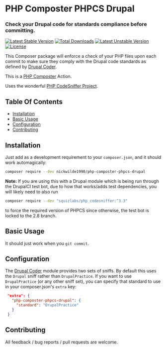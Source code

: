 # PHP Composter PHPCS Drupal

### Check your Drupal code for standards compliance before committing.

[![Latest Stable Version](https://poser.pugx.org/nickwilde1990/php-composter-phpcs-drupal/version)](https://packagist.org/packages/nickwilde1990/php-composter-phpcs-drupal)
[![Total Downloads](https://poser.pugx.org/nickwilde1990/php-composter-phpcs-drupal/downloads)](https://packagist.org/packages/nickwilde1990/php-composter-phpcs-drupal)
[![Latest Unstable Version](https://poser.pugx.org/nickwilde1990/php-composter-phpcs-drupal/v/unstable)](https://packagist.org/packages/nickwilde1990/php-composter-phpcs-drupal)
[![License](https://poser.pugx.org/nickwilde1990/php-composter-phpcs-drupal/license)](https://packagist.org/packages/nickwilde1990/php-composter-phpcs-drupal)

This Composer package will enforce a check of your PHP files upon each commit to make sure they comply with the Drupal
code standards as defined by [Drupal Coder](https://www.drupal.org/project/coder).

This is a [PHP Composter](https://github.com/php-composter/php-composter) Action.

Uses the wonderful [PHP CodeSniffer Project](https://github.com/squizlabs/PHP_CodeSniffer).

## Table Of Contents

* [Installation](#installation)
* [Basic Usage](#basic-usage)
* [Configuration](#configuration)
* [Contributing](#contributing)

## Installation

Just add as a development requirement to your `composer.json`, and it should work automagically:

```BASH
composer require --dev nickwilde1990/php-composter-phpcs-drupal
```

**Note:** If you are using this with a Drupal module which is being run through the DrupalCI test bot, due to how that works/adds test dependencies, you will likely need to also run
```BASH
composer require --dev "squizlabs/php_codesniffer:^3.3"
```
to force the required version of PHPCS since otherwise, the test bot is locked to the 2.8 branch.

## Basic Usage

It should just work when you `git commit`.

## Configuration

The [Drupal Coder](https://www.drupal.org/project/coder) module provides two
sets of sniffs. By default this uses the `Drupal` sniff rather than
`DrupalPractice`. If you want to use `DrupalPractice` (or any other sniff set),
you can specify that standard to use in your composer.json's `extra` key:
 ```json
  "extra": {
    "php-composter-phpcs-drupal": {
      "standard": "DrupalPractice"
    }
  }
```

## Contributing

All feedback / bug reports / pull requests are welcome.
